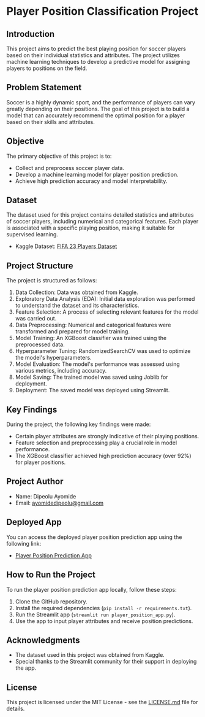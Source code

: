 # Player Position Classification Project

## Introduction
This project aims to predict the best playing position for soccer players based on their individual statistics and attributes. The project utilizes machine learning techniques to develop a predictive model for assigning players to positions on the field.

## Problem Statement
Soccer is a highly dynamic sport, and the performance of players can vary greatly depending on their positions. The goal of this project is to build a model that can accurately recommend the optimal position for a player based on their skills and attributes.

## Objective
The primary objective of this project is to:
- Collect and preprocess soccer player data.
- Develop a machine learning model for player position prediction.
- Achieve high prediction accuracy and model interpretability.

## Dataset
The dataset used for this project contains detailed statistics and attributes of soccer players, including numerical and categorical features. Each player is associated with a specific playing position, making it suitable for supervised learning.

- Kaggle Dataset: [FIFA 23 Players Dataset](https://www.kaggle.com/datasets/sanjeetsinghnaik/fifa-23-players-dataset)

## Project Structure
The project is structured as follows:
1. Data Collection: Data was obtained from Kaggle.
2. Exploratory Data Analysis (EDA): Initial data exploration was performed to understand the dataset and its characteristics.
3. Feature Selection: A process of selecting relevant features for the model was carried out.
4. Data Preprocessing: Numerical and categorical features were transformed and prepared for model training.
5. Model Training: An XGBoost classifier was trained using the preprocessed data.
6. Hyperparameter Tuning: RandomizedSearchCV was used to optimize the model's hyperparameters.
7. Model Evaluation: The model's performance was assessed using various metrics, including accuracy.
8. Model Saving: The trained model was saved using Joblib for deployment.
9. Deployment: The saved model was deployed using Streamlit.

## Key Findings
During the project, the following key findings were made:
- Certain player attributes are strongly indicative of their playing positions.
- Feature selection and preprocessing play a crucial role in model performance.
- The XGBoost classifier achieved high prediction accuracy (over 92%) for player positions.

## Project Author
- Name: Dipeolu Ayomide
- Email: ayomidedipeolu@gmail.com

## Deployed App
You can access the deployed player position prediction app using the following link:
- [Player Position Prediction App](https://playerpositionsclassification-k7tvekpuveqjskk6scafyt.streamlit.app/)

## How to Run the Project
To run the player position prediction app locally, follow these steps:
1. Clone the GitHub repository.
2. Install the required dependencies (`pip install -r requirements.txt`).
3. Run the Streamlit app (`streamlit run player_position_app.py`).
4. Use the app to input player attributes and receive position predictions.

## Acknowledgments
- The dataset used in this project was obtained from Kaggle.
- Special thanks to the Streamlit community for their support in deploying the app.

## License
This project is licensed under the MIT License - see the [LICENSE.md](LICENSE.md) file for details.
